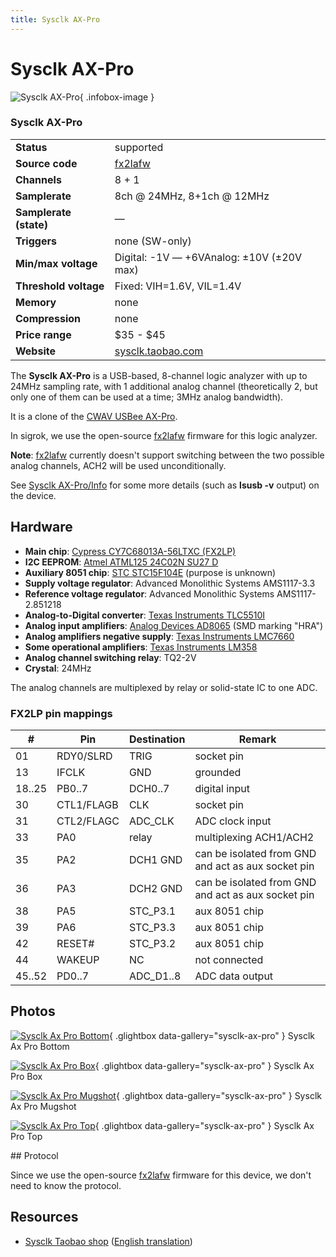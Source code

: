 ```yaml
---
title: Sysclk AX-Pro
---
```


# Sysclk AX-Pro

<div class="infobox" markdown>

![Sysclk AX-Pro](./img/SysCLK_AX_Pro_bottom.jpg){ .infobox-image }

### Sysclk AX-Pro

| | |
|---|---|
| **Status** | supported |
| **Source code** | [fx2lafw](https://github.com/OpenTraceLab/OpenTraceCapture/tree/main/src/hardware/fx2lafw) |
| **Channels** | 8 + 1 |
| **Samplerate** | 8ch @ 24MHz, 8+1ch @ 12MHz |
| **Samplerate (state)** | — |
| **Triggers** | none (SW-only) |
| **Min/max voltage** | Digital: -1V — +6VAnalog: ±10V (±20V max) |
| **Threshold voltage** | Fixed: VIH=1.6V, VIL=1.4V |
| **Memory** | none |
| **Compression** | none |
| **Price range** | $35 - $45 |
| **Website** | [sysclk.taobao.com](http://sysclk.taobao.com/) |

</div>

The **Sysclk AX-Pro** is a USB-based, 8-channel logic analyzer with up to 24MHz sampling rate, with 1 additional analog channel (theoretically 2, but only one of them can be used at a time; 3MHz analog bandwidth).

It is a clone of the [CWAV USBee AX-Pro](/w/index.php?title=CWAV_USBee_AX-Pro&action=edit&redlink=1).

In sigrok, we use the open-source [fx2lafw](https://sigrok.org/wiki/Fx2lafw) firmware for this logic analyzer.

**Note**: [fx2lafw](https://sigrok.org/wiki/Fx2lafw) currently doesn't support switching between the two possible analog channels, ACH2 will be used unconditionally.

See [Sysclk AX-Pro/Info](https://sigrok.org/wiki/Sysclk_AX-Pro/Info) for some more details (such as **lsusb -v** output) on the device.

## Hardware
- **Main chip**: [Cypress CY7C68013A-56LTXC (FX2LP)](http://www.cypress.com/?docID=45142)
- **I2C EEPROM**: [Atmel ATML125 24C02N SU27 D](http://www.atmel.com/Images/doc0180.pdf‎)
- **Auxiliary 8051 chip**: [STC STC15F104E](http://www.stcmcu.com/datasheet/stc/STC-AD-PDF/STC15F204EA-series-english.pdf) (purpose is unknown)
- **Supply voltage regulator**: Advanced Monolithic Systems AMS1117-3.3
- **Reference voltage regulator**: Advanced Monolithic Systems AMS1117-2.851218
- **Analog-to-Digital converter**: [Texas Instruments TLC5510I](http://www.ti.com/lit/ds/symlink/tlc5510.pdf)
- **Analog input amplifiers**: [Analog Devices AD8065](http://www.analog.com/static/imported-files/data_sheets/AD8065_8066.pdf) (SMD marking "HRA")
- **Analog amplifiers negative supply**: [Texas Instruments LMC7660](http://www.ti.com/lit/ds/symlink/lmc7660.pdf)
- **Some operational amplifiers**: [Texas Instruments LM358](http://www.ti.com/lit/ds/symlink/lm158-n.pdf)
- **Analog channel switching relay**: TQ2-2V
- **Crystal**: 24MHz

The analog channels are multiplexed by relay or solid-state IC to one ADC.

### FX2LP pin mappings
| # | Pin | Destination | Remark |
|---|---|---|---|
| 01 | RDY0/SLRD | TRIG | socket pin |
| 13 | IFCLK | GND | grounded |
| 18..25 | PB0..7 | DCH0..7 | digital input |
| 30 | CTL1/FLAGB | CLK | socket pin |
| 31 | CTL2/FLAGC | ADC_CLK | ADC clock input |
| 33 | PA0 | relay | multiplexing ACH1/ACH2 |
| 35 | PA2 | DCH1 GND | can be isolated from GND and act as aux socket pin |
| 36 | PA3 | DCH2 GND | can be isolated from GND and act as aux socket pin |
| 38 | PA5 | STC_P3.1 | aux 8051 chip |
| 39 | PA6 | STC_P3.3 | aux 8051 chip |
| 42 | RESET# | STC_P3.2 | aux 8051 chip |
| 44 | WAKEUP | NC | not connected |
| 45..52 | PD0..7 | ADC_D1..8 | ADC data output |

## Photos

<div class="photo-grid" markdown>

[![Sysclk Ax Pro Bottom](./img/SysCLK_AX_Pro_bottom.jpg)](./img/SysCLK_AX_Pro_bottom.jpg "Sysclk Ax Pro Bottom"){ .glightbox data-gallery="sysclk-ax-pro" }
<span class="caption">Sysclk Ax Pro Bottom</span>

[![Sysclk Ax Pro Box](./img/SysCLK_AX_Pro_box.jpg)](./img/SysCLK_AX_Pro_box.jpg "Sysclk Ax Pro Box"){ .glightbox data-gallery="sysclk-ax-pro" }
<span class="caption">Sysclk Ax Pro Box</span>

[![Sysclk Ax Pro Mugshot](./img/Sysclk_ax_pro_mugshot.png)](./img/Sysclk_ax_pro_mugshot.png "Sysclk Ax Pro Mugshot"){ .glightbox data-gallery="sysclk-ax-pro" }
<span class="caption">Sysclk Ax Pro Mugshot</span>

[![Sysclk Ax Pro Top](./img/SysCLK_AX_Pro_top.jpg)](./img/SysCLK_AX_Pro_top.jpg "Sysclk Ax Pro Top"){ .glightbox data-gallery="sysclk-ax-pro" }
<span class="caption">Sysclk Ax Pro Top</span>

</div>
## Protocol

Since we use the open-source [fx2lafw](https://sigrok.org/wiki/Fx2lafw) firmware for this device, we don't need to know the protocol.

## Resources
- [Sysclk Taobao shop](http://sysclk.taobao.com/) ([English translation](http://translate.google.com/translate?sl=zh-CN&tl=en&js=n&prev=_t&hl=en&ie=UTF-8&layout=2&eotf=1&u=http://sysclk.taobao.com/&act=url))

